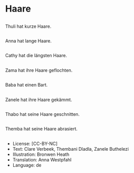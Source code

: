 # Haare

##
Thuli hat kurze Haare.

##
Anna hat lange Haare.

##
Cathy hat die längsten Haare.

##
Zama hat ihre Haare geflochten.

##
Baba hat einen Bart.

##
Zanele hat ihre Haare gekämmt.

##
Thabo hat seine Haare geschnitten.

##
Themba hat seine Haare abrasiert.

##
* License: [CC-BY-NC]
* Text: Clare Verbeek, Thembani Dladla, Zanele Buthelezi
* Illustration: Bronwen Heath
* Translation: Anna Westpfahl
* Language: de

